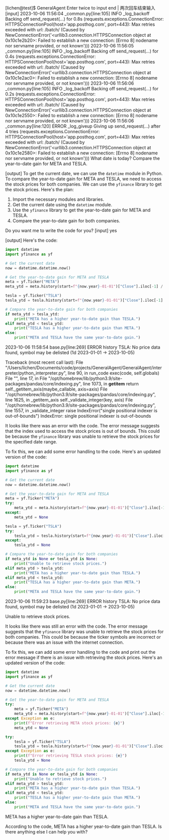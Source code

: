 [lichen@test]$ GeneralAgent 
Enter twice to input end | 两次回车结束输入
[input]
2023-10-06 11:56:04 _common.py[line:105] INFO _log_backoff Backing off send_request(...) for 0.8s (requests.exceptions.ConnectionError: HTTPSConnectionPool(host='app.posthog.com', port=443): Max retries exceeded with url: /batch/ (Caused by NewConnectionError('<urllib3.connection.HTTPSConnection object at 0x10c1e2b20>: Failed to establish a new connection: [Errno 8] nodename nor servname provided, or not known')))
2023-10-06 11:56:05 _common.py[line:105] INFO _log_backoff Backing off send_request(...) for 0.4s (requests.exceptions.ConnectionError: HTTPSConnectionPool(host='app.posthog.com', port=443): Max retries exceeded with url: /batch/ (Caused by NewConnectionError('<urllib3.connection.HTTPSConnection object at 0x10c1e2ac0>: Failed to establish a new connection: [Errno 8] nodename nor servname provided, or not known')))
2023-10-06 11:56:06 _common.py[line:105] INFO _log_backoff Backing off send_request(...) for 0.2s (requests.exceptions.ConnectionError: HTTPSConnectionPool(host='app.posthog.com', port=443): Max retries exceeded with url: /batch/ (Caused by NewConnectionError('<urllib3.connection.HTTPSConnection object at 0x10c1e2550>: Failed to establish a new connection: [Errno 8] nodename nor servname provided, or not known')))
2023-10-06 11:56:06 _common.py[line:120] ERROR _log_giveup Giving up send_request(...) after 4 tries (requests.exceptions.ConnectionError: HTTPSConnectionPool(host='app.posthog.com', port=443): Max retries exceeded with url: /batch/ (Caused by NewConnectionError('<urllib3.connection.HTTPSConnection object at 0x10c1e2580>: Failed to establish a new connection: [Errno 8] nodename nor servname provided, or not known')))
What date is today? Compare the year-to-date gain for META and TESLA.

[output]
To get the current date, we can use the `datetime` module in Python. To compare the year-to-date gain for META and TESLA, we need to access the stock prices for both companies. We can use the `yfinance` library to get the stock prices. Here's the plan:

1. Import the necessary modules and libraries.
2. Get the current date using the `datetime` module.
3. Use the `yfinance` library to get the year-to-date gain for META and TESLA.
4. Compare the year-to-date gain for both companies.

Do you want me to write the code for you?
[input]
yes

[output]
Here's the code:

```python
import datetime
import yfinance as yf

# Get the current date
now = datetime.datetime.now()

# Get the year-to-date gain for META and TESLA
meta = yf.Ticker("META")
meta_ytd = meta.history(start=f"{now.year}-01-01")["Close"].iloc[-1] / meta.history(start=f"{now.year}-01-01")["Close"].iloc[0] - 1

tesla = yf.Ticker("TSLA")
tesla_ytd = tesla.history(start=f"{now.year}-01-01")["Close"].iloc[-1] / tesla.history(start=f"{now.year}-01-01")["Close"].iloc[0] - 1

# Compare the year-to-date gain for both companies
if meta_ytd > tesla_ytd:
    print("META has a higher year-to-date gain than TESLA.")
elif meta_ytd < tesla_ytd:
    print("TESLA has a higher year-to-date gain than META.")
else:
    print("META and TESLA have the same year-to-date gain.")
```

2023-10-06 11:58:54 base.py[line:269] ERROR history TSLA: No price data found, symbol may be delisted (1d 2023-01-01 -> 2023-10-05)

Traceback (most recent call last):
  File "/Users/lichen/Documents/code/projects/GeneralAgent/GeneralAgent/interpreter/python_interpreter.py", line 90, in run_code
    exec(code, self.globals)
  File "<string>", line 17, in <module>
  File "/opt/homebrew/lib/python3.9/site-packages/pandas/core/indexing.py", line 1073, in __getitem__
    return self._getitem_axis(maybe_callable, axis=axis)
  File "/opt/homebrew/lib/python3.9/site-packages/pandas/core/indexing.py", line 1625, in _getitem_axis
    self._validate_integer(key, axis)
  File "/opt/homebrew/lib/python3.9/site-packages/pandas/core/indexing.py", line 1557, in _validate_integer
    raise IndexError("single positional indexer is out-of-bounds")
IndexError: single positional indexer is out-of-bounds

It looks like there was an error with the code. The error message suggests that the index used to access the stock prices is out of bounds. This could be because the `yfinance` library was unable to retrieve the stock prices for the specified date range. 

To fix this, we can add some error handling to the code. Here's an updated version of the code:

```python
import datetime
import yfinance as yf

# Get the current date
now = datetime.datetime.now()

# Get the year-to-date gain for META and TESLA
meta = yf.Ticker("META")
try:
    meta_ytd = meta.history(start=f"{now.year}-01-01")["Close"].iloc[-1] / meta.history(start=f"{now.year}-01-01")["Close"].iloc[0] - 1
except:
    meta_ytd = None

tesla = yf.Ticker("TSLA")
try:
    tesla_ytd = tesla.history(start=f"{now.year}-01-01")["Close"].iloc[-1] / tesla.history(start=f"{now.year}-01-01")["Close"].iloc[0] - 1
except:
    tesla_ytd = None

# Compare the year-to-date gain for both companies
if meta_ytd is None or tesla_ytd is None:
    print("Unable to retrieve stock prices.")
elif meta_ytd > tesla_ytd:
    print("META has a higher year-to-date gain than TESLA.")
elif meta_ytd < tesla_ytd:
    print("TESLA has a higher year-to-date gain than META.")
else:
    print("META and TESLA have the same year-to-date gain.")
```

2023-10-06 11:59:23 base.py[line:269] ERROR history TSLA: No price data found, symbol may be delisted (1d 2023-01-01 -> 2023-10-05)

Unable to retrieve stock prices.

It looks like there was still an error with the code. The error message suggests that the `yfinance` library was unable to retrieve the stock prices for both companies. This could be because the ticker symbols are incorrect or because there was an issue with the internet connection.

To fix this, we can add some error handling to the code and print out the error message if there is an issue with retrieving the stock prices. Here's an updated version of the code:

```python
import datetime
import yfinance as yf

# Get the current date
now = datetime.datetime.now()

# Get the year-to-date gain for META and TESLA
try:
    meta = yf.Ticker("META")
    meta_ytd = meta.history(start=f"{now.year}-01-01")["Close"].iloc[-1] / meta.history(start=f"{now.year}-01-01")["Close"].iloc[0] - 1
except Exception as e:
    print(f"Error retrieving META stock prices: {e}")
    meta_ytd = None

try:
    tesla = yf.Ticker("TSLA")
    tesla_ytd = tesla.history(start=f"{now.year}-01-01")["Close"].iloc[-1] / tesla.history(start=f"{now.year}-01-01")["Close"].iloc[0] - 1
except Exception as e:
    print(f"Error retrieving TESLA stock prices: {e}")
    tesla_ytd = None

# Compare the year-to-date gain for both companies
if meta_ytd is None or tesla_ytd is None:
    print("Unable to retrieve stock prices.")
elif meta_ytd > tesla_ytd:
    print("META has a higher year-to-date gain than TESLA.")
elif meta_ytd < tesla_ytd:
    print("TESLA has a higher year-to-date gain than META.")
else:
    print("META and TESLA have the same year-to-date gain.")
```
META has a higher year-to-date gain than TESLA.

According to the code, META has a higher year-to-date gain than TESLA. Is there anything else I can help you with?